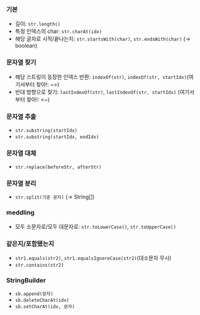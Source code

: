 ### 기본

- 길이: `str.length()` 
- 특정 인덱스의 char: `str.charAt(idx)`
- 해당 글자로 시작/끝나는지: `str.startsWith(char)`, `str.endsWith(char)` (-> boolean)

### 문자열 찾기

- 해당 스트링이 등장한 인덱스 반환: `indexOf(str)`, `indexOf(str, startIdx)`(여기서부터 찾아!: ~>)
- 반대 방향으로 찾기: `lastIndexOf(str)`, `lastIndexOf(str, startIdx)` (여기서부터 찾아!: <~)

### 문자열 추출

- `str.substring(startIdx)`
- `str.substring(startIdx, endIdx)`

### 문자열 대체

- `str.replace(beforeStr, afterStr)`

### 문자열 분리

- `str.split(기준 문자)` (-> String[])

### meddling

- 모두 소문자로/모두 대문자로: `str.toLowerCase()`, `str.toUpperCase()`

### 같은지/포함됐는지

- `str1.equals(str2)`, `str1.equalsIgnoreCase(str2)`(대소문자 무시)
- `str.contains(str2)`


### StringBuilder

- `sb.append(문자)`
- `sb.deleteCharAt(idx)`
- `sb.setCharAt(idx, 문자)`
